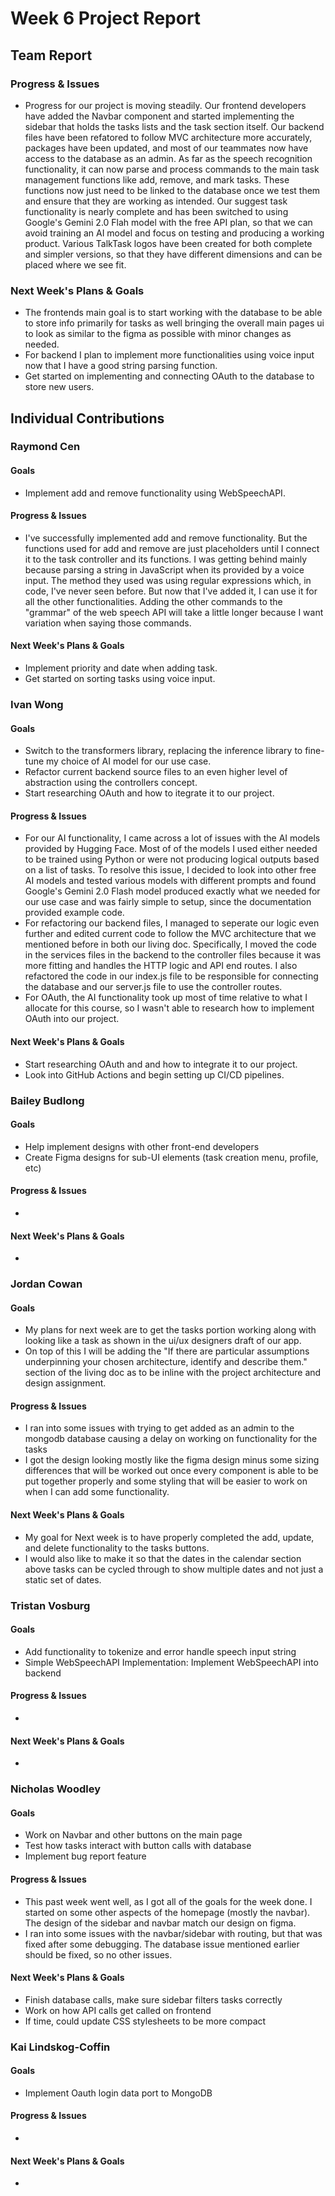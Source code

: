 # Week 6 Project Report

## Team Report

### Progress & Issues

* Progress for our project is moving steadily. Our frontend developers have added the Navbar component and started implementing the sidebar that holds the tasks lists and the task section itself. Our backend files have been refatored to follow MVC architecture more accurately, packages have been updated, and most of our teammates now have access to the database as an admin. As far as the speech recognition functionality, it can now parse and process commands to the main task management functions like add, remove, and mark tasks. These functions now just need to be linked to the database once we test them and ensure that they are working as intended. Our suggest task functionality is nearly complete and has been switched to using Google's Gemini 2.0 Flah model with the free API plan, so that we can avoid training an AI model and focus on testing and producing a working product. Various TalkTask logos have been created for both complete and simpler versions, so that they have different dimensions and can be placed where we see fit.

### Next Week's Plans & Goals

* The frontends main goal is to start working with the database to be able to store info primarily for tasks as well bringing the overall main pages ui to look as similar to the figma as possible with minor changes as needed.
* For backend I plan to implement more functionalities using voice input now that I have a good string parsing function.
* Get started on implementing and connecting OAuth to the database to store new users.


## Individual Contributions

### Raymond Cen

#### Goals

* Implement add and remove functionality using WebSpeechAPI.

#### Progress & Issues

* I've successfully implemented add and remove functionality. But the functions used for add and remove are just placeholders until I connect it to the task controller and its functions. I was getting behind mainly because parsing a string in JavaScript when its provided by a voice input. The method they used was using regular expressions which, in code, I've never seen before. But now that I've added it, I can use it for all the other functionalities. Adding the other commands to the "grammar" of the web speech API will take a little longer because I want variation when saying those commands.
#### Next Week's Plans & Goals

* Implement priority and date when adding task. 
* Get started on sorting tasks using voice input.


### Ivan Wong

#### Goals

* Switch to the transformers library, replacing the inference library to fine-tune my choice of AI model for our use case.
* Refactor current backend source files to an even higher level of abstraction using the controllers concept.
* Start researching OAuth and how to itegrate it to our project.

#### Progress & Issues

* For our AI functionality, I came across a lot of issues with the AI models provided by Hugging Face. Most of of the models I used either needed to be trained using Python or were not producing logical outputs based on a list of tasks. To resolve this issue, I decided to look into other free AI models and tested various models with different prompts and found Google's Gemini 2.0 Flash model produced exactly what we needed for our use case and was fairly simple to setup, since the documentation provided example code.
* For refactoring our backend files, I managed to seperate our logic even further and edited current code to follow the MVC architecture that we mentioned before in both our living doc. Specifically, I moved the code in the services files in the backend to the controller files because it was more fitting and handles the HTTP logic and API end routes. I also refactored the code in our index.js file to be responsible for connecting the database and our server.js file to use the controller routes.
* For OAuth, the AI functionality took up most of time relative to what I allocate for this course, so I wasn't able to research how to implement OAuth into our project.

#### Next Week's Plans & Goals

* Start researching OAuth and and how to integrate it to our project.
* Look into GitHub Actions and begin setting up CI/CD pipelines.

### Bailey Budlong

#### Goals

* Help implement designs with other front-end developers
* Create Figma designs for sub-UI elements (task creation menu, profile, etc)

#### Progress & Issues

* 

#### Next Week's Plans & Goals

* 

### Jordan Cowan

#### Goals

* My plans for next week are to get the tasks portion working along with looking like a task as shown in the ui/ux designers draft of our app.
* On top of this I will be adding the "If there are particular assumptions underpinning your chosen architecture, identify and describe them." section of the living doc as to be inline with the project architecture and design assignment.

#### Progress & Issues

* I ran into some issues with trying to get added as an admin to the mongodb database causing a delay on working on functionality for the tasks 
* I got the design looking mostly like the figma design minus some sizing differences that will be worked out once every component is able to be put together properly and some styling that will be easier to work on when I can add some functionality.

#### Next Week's Plans & Goals

* My goal for Next week is to have properly completed the add, update, and delete functionality to the tasks buttons.
* I would also like to make it so that the dates in the calendar section above tasks can be cycled through to show multiple dates and not just a static set of dates.

### Tristan Vosburg

#### Goals

* Add functionality to tokenize and error handle speech input string
* Simple WebSpeechAPI Implementation: Implement WebSpeechAPI into backend

#### Progress & Issues

* 

#### Next Week's Plans & Goals

* 

### Nicholas Woodley

#### Goals

* Work on Navbar and other buttons on the main page
* Test how tasks interact with button calls with database
* Implement bug report feature

#### Progress & Issues

* This past week went well, as I got all of the goals for the week done. I started on some other aspects of the homepage (mostly the navbar). The design of the sidebar and navbar match our design on figma.
* I ran into some issues with the navbar/sidebar with routing, but that was fixed after some debugging. The database issue mentioned earlier should be fixed, so no other issues.

#### Next Week's Plans & Goals

* Finish database calls, make sure sidebar filters tasks correctly
* Work on how API calls get called on frontend
* If time, could update CSS stylesheets to be more compact

### Kai Lindskog-Coffin

#### Goals

* Implement Oauth login data port to MongoDB

#### Progress & Issues

* 

#### Next Week's Plans & Goals

*
